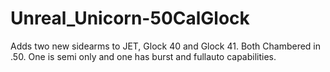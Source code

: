 # Unreal_Unicorn-50CalGlock
Adds two new sidearms to JET, Glock 40 and Glock 41. Both Chambered in .50. One is semi only and one has burst and fullauto capabilities.

